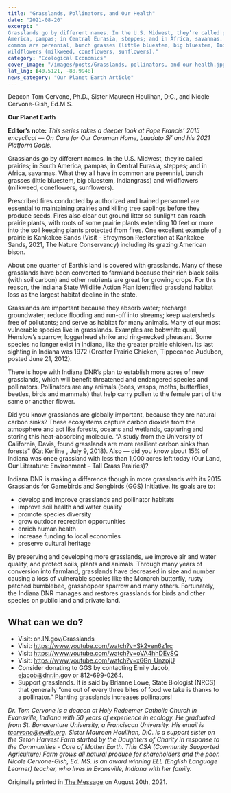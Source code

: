 ```yaml
---
title: "Grasslands, Pollinators, and Our Health"
date: "2021-08-20"
excerpt: "
Grasslands go by different names. In the U.S. Midwest, they’re called prairies; in South
America, pampas; in Central Eurasia, steppes; and in Africa, savannas. What they all have in
common are perennial, bunch grasses (little bluestem, big bluestem, Indiangrass) and
wildflowers (milkweed, coneflowers, sunflowers)."
category: "Ecological Economics"
cover_image: "/images/posts/Grasslands, pollinators, and our health.jpg"
lat_lng: [40.5121, -88.9948]
news_category: "Our Planet Earth Article"
---
```


Deacon Tom Cervone, Ph.D., Sister Maureen Houlihan, D.C., and Nicole Cervone-Gish, Ed.M.S.

**Our Planet Earth**

**Editor’s note:**
_This series takes a deeper look at Pope Francis’ 2015 encyclical ― On Care for Our Common
Home, Laudato Si’ and his 2021 Platform Goals._

Grasslands go by different names. In the U.S. Midwest, they’re called prairies; in South
America, pampas; in Central Eurasia, steppes; and in Africa, savannas. What they all have in
common are perennial, bunch grasses (little bluestem, big bluestem, Indiangrass) and
wildflowers (milkweed, coneflowers, sunflowers).

Prescribed fires conducted by authorized and trained personnel are essential to maintaining
prairies and killing tree saplings before they produce seeds. Fires also clear out ground litter so
sunlight can reach prairie plants, with roots of some prairie plants extending 10 feet or more into
the soil keeping plants protected from fires. One excellent example of a prairie is Kankakee
Sands (Visit - Efroymson Restoration at Kankakee Sands, 2021, The Nature Conservancy)
including its grazing American bison.

About one quarter of Earth’s land is covered with grasslands. Many of these grasslands have
been converted to farmland because their rich black soils (with soil carbon) and other nutrients
are great for growing crops. For this reason, the Indiana State Wildlife Action Plan identified
grassland habitat loss as the largest habitat decline in the state.

Grasslands are important because they absorb water; recharge groundwater; reduce flooding and
run-off into streams; keep watersheds free of pollutants; and serve as habitat for many animals.
Many of our most vulnerable species live in grasslands. Examples are bobwhite quail, Henslow’s
sparrow, loggerhead shrike and ring-necked pheasant. Some species no longer exist in Indiana,
like the greater prairie chicken. Its last sighting in Indiana was 1972 (Greater Prairie Chicken,
Tippecanoe Audubon, posted June 21, 2012).

There is hope with Indiana DNR’s plan to establish more acres of new grasslands, which will
benefit threatened and endangered species and pollinators. Pollinators are any animals (bees,
wasps, moths, butterflies, beetles, birds and mammals) that help carry pollen to the female part
of the same or another flower.

Did you know grasslands are globally important, because they are natural carbon sinks? These
ecosystems capture carbon dioxide from the atmosphere and act like forests, oceans and
wetlands, capturing and storing this heat-absorbing molecule. “A study from the University of
California, Davis, found grasslands are more resilient carbon sinks than forests” (Kat Kerline ,
July 9, 2018). Also ― did you know about 15% of Indiana was once grassland with less than
1,000 acres left today (Our Land, Our Literature: Environment – Tall Grass Prairies)?

Indiana DNR is making a difference though in more grasslands with its 2015 Grasslands for
Gamebirds and Songbirds (GGS) Initiative. Its goals are to:

- develop and improve grasslands and pollinator habitats
- improve soil health and water quality
- promote species diversity
- grow outdoor recreation opportunities
- enrich human health
- increase funding to local economies
- preserve cultural heritage

By preserving and developing more grasslands, we improve air and water quality, and protect
soils, plants and animals. Through many years of conversion into farmland, grasslands have
decreased in size and number causing a loss of vulnerable species like the Monarch butterfly,
rusty patched bumblebee, grasshopper sparrow and many others. Fortunately, the Indiana DNR
manages and restores grasslands for birds and other species on public land and private land.

## What can we do?

- Visit: on.IN.gov/Grasslands
- Visit: https://www.youtube.com/watch?v=Sk2ven6z1rc
- Visit: https://www.youtube.com/watch?v=oVA4hhDEvSQ
- Visit: https://www.youtube.com/watch?v=x6Gn_UnzpjU
- Consider donating to GGS by contacting Emily Jacob, ejacob@dnr.in.gov or 812-699-0264.
- Support grasslands. It is said by Brianne Lowe, State Biologist (NRCS) that generally “one
  out of every three bites of food we take is thanks to a pollinator.” Planting grasslands
  increases pollinators!

_Dr. Tom Cervone is a deacon at Holy Redeemer Catholic Church in Evansville, Indiana with 50
years of experience in ecology. He graduated from St. Bonaventure University, a Franciscan
University. His email is tcervone@evdio.org. Sister Maureen Houlihan, D.C. is a support sister
on the Seton Harvest Farm started by the Daughters of Charity in response to the Communities -
Care of Mother Earth. This CSA (Community Supported Agriculture) Farm grows all natural
produce for shareholders and the poor. Nicole Cervone-Gish, Ed. MS. is an award winning ELL
(English Language Learner) teacher, who lives in Evansville, Indiana with her family._

Originally printed in [The Message](https://evdiomessage.org/) on August 20th, 2021.
